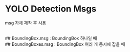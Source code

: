 # YOLO Detection Msgs

msg 자체 제작 후 사용

<br/>
## BoundingBox.msg : BoundingBox 하나일 때
<br/>
## BoundingBoxes.msg : BoundingBox 여러 개 동시에 잡을 때
